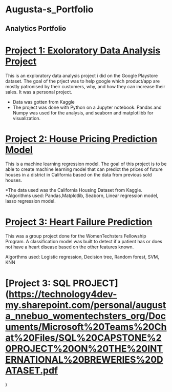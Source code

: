 # Augusta-s_Portfolio
## Analytics Portfolio

# 	[Project 1: Exoloratory Data Analysis Project](https://github.com/AugustNnebuo/EDA-on-Google-Playstore-Dataset-)

This is an exploratory data analysis project i did on the Google Playstore dataset. The goal of the prject was to help google which product/app are mostly patronised by their customers, why, and how they can increase their sales. It was a personal project.

* Data was gotten from Kaggle
* The project was done with Python on a Jupyter notebook. Pandas and Numpy was used for the analysis, and seaborn and matplotlibb for visualization.


# 	[Project 2: House Pricing Prediction Model](https://github.com/AugustNnebuo/Price_Prediction_Model)

This is a machine learning regression model. The goal of this project is to be able to create machine learning model that can predict the prices of future houses in a district in California based on the data from previous sold houses. 

*The data used was the California Housing Dataset from Kaggle.
*Algorithms used: Pandas,Matplotlib, Seaborn, Linear regression model, lasso regression model.


# 	[Project 3: Heart Failure Prediction](https://github.com/AugustNnebuo/Heart-Failure-Prediction-model)

This was a group project done for the WomenTechsters Fellowship Program.  A classification model was built to detect if a patient has or does not have a heart disease 
based on the other features known. 

Algorthms used: Logistic regression, Decision tree, Random forest, SVM, KNN

#   [Project 3: SQL PROJECT](https://technology4dev-my.sharepoint.com/personal/augusta_nnebuo_womentechsters_org/Documents/Microsoft%20Teams%20Chat%20Files/SQL%20CAPSTONE%20PROJECT%20ON%20THE%20INTERNATIONAL%20BREWERIES%20DATASET.pdf
)
